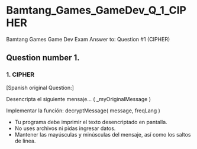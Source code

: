# Bamtang_Games_GameDev_Q_1_CIPHER
Bamtang Games Game Dev Exam Answer to: Question #1 (CIPHER)

## Question number 1.
### 1. CIPHER

[Spanish original Question:]

Desencripta el siguiente mensaje... ( _myOriginalMessage )

Implementar la función: decryptMessage( message, freqLang )

* Tu programa debe imprimir el texto desencriptado en pantalla.
* No uses archivos ni pidas ingresar datos.
* Mantener las mayúsculas y minúsculas del mensaje, así como los saltos de linea.
